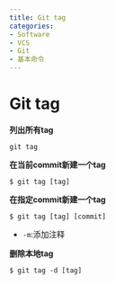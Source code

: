 ```yaml
---
title: Git tag
categories:
- Software
- VCS
- Git
- 基本命令
---
```

# Git tag

**列出所有tag**

```shell
git tag
```

**在当前commit新建一个tag**

```shell
$ git tag [tag]
```

**在指定commit新建一个tag**

```shell
$ git tag [tag] [commit]
```

- `-m`:添加注释

**删除本地tag**

```shell
$ git tag -d [tag]
```
